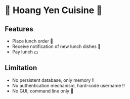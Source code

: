 # 🍲 Hoang Yen Cuisine 🍲

## Features
- Place lunch order 🍜
- Receive notification of new lunch dishes 💌
- Pay lunch 💵

## Limitation
 - No persistent database, only memory ‼️
 - No authentication mechanism, hard-code username ‼
 - No GUI, command line only 💢
